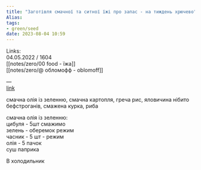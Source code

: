 ```yaml
---
title: "Заготівля смачної та ситної їжі про запас - на тиждень хрючево"
Alias: 
tags:
- green/seed
date: 2023-08-04 10:59
---
```

Links:  
04.05.2022 / 1604  
[[notes/zero/00 food - їжа]]  
[[notes/zero/@ обломофф - oblomoff]]

—  
[link](https://youtu.be/t3lcT292ua0) 

смачна олія із зеленню, смачна картопля, греча рис, яловичина нібито бефстроганів, смажена курка, риба


смачна олія із зеленню:  
цибуля - 5шт смажимо  
зелень - оберемок режим  
часник - 5 шт - режим  
олія - 5 пачок  
суш паприка

В холодильник
